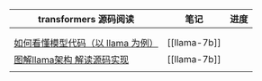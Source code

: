 | transformers 源码阅读                                                     | 笔记           | 进度  |
| --------------------------------------------------------------------- | ------------ | --- |
|                                                                       |              |     |
|                                                                       |              |     |
| [如何看懂模型代码（以 llama 为例）]( https://www.bilibili.com/video/BV1qj411y7kF ) | [[llama-7b]] |     |
| [图解llama架构 解读源码实现](https://www.bilibili.com/video/BV1nK4y1F7x7)       | [[llama-7b]] |     |
|                                                                       |              |     |
